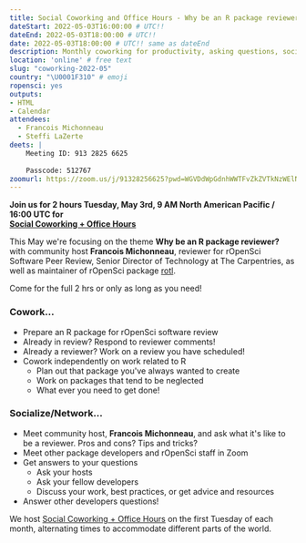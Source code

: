 ```yaml
---
title: Social Coworking and Office Hours - Why be an R package reviewer?
dateStart: 2022-05-03T16:00:00 # UTC!!
dateEnd: 2022-05-03T18:00:00 # UTC!!
date: 2022-05-03T18:00:00 # UTC!! same as dateEnd
description: Monthly coworking for productivity, asking questions, socializing
location: 'online' # free text
slug: "coworking-2022-05"
country: "\U0001F310" # emoji
ropensci: yes
outputs: 
- HTML
- Calendar 
attendees:
  - Francois Michonneau
  - Steffi LaZerte
deets: |
    Meeting ID: 913 2825 6625
    
    Passcode: 512767
zoomurl: https://zoom.us/j/91328256625?pwd=WGVDdWpGdnhWWTFvZkZVTkNzWElNQT09   
---
```


<!--
```{r}
d <- lubridate::ymd_hms("2022-05-03 09:00:00", tz = "America/Vancouver")
lubridate::with_tz(d, "UTC")
```
-->

**Join us for 2 hours Tuesday, May 3rd, 9 AM North American Pacific / 16:00 UTC for<br>[Social Coworking + Office Hours](/blog/2021/08/17/coworking-sessions/)**

This May we're focusing on the theme **Why be an R package reviewer?** with community host
**Francois Michonneau**, reviewer for rOpenSci Software Peer Review, Senior Director of Technology at The Carpentries, as well as maintainer of rOpenSci package [rotl](https://docs.ropensci.org/rotl/).

Come for the full 2 hrs or only as long as you need!

### Cowork...

- Prepare an R package for rOpenSci software review
- Already in review? Respond to reviewer comments!
- Already a reviewer? Work on a review you have scheduled!
- Cowork independently on work related to R
  - Plan out that package you've always wanted to create
  - Work on packages that tend to be neglected
  - What ever you need to get done!
  
### Socialize/Network...

- Meet community host, **Francois Michonneau**, and ask what it's like to be a reviewer. Pros and cons? Tips and tricks?
- Meet other package developers and rOpenSci staff in Zoom
- Get answers to your questions
  - Ask your hosts
  - Ask your fellow developers
  - Discuss your work, best practices, or get advice and resources
- Answer other developers questions!

We host [Social Coworking + Office Hours](/blog/2021/08/17/coworking-sessions/) on the first Tuesday of each month, alternating times to accommodate different parts of the world.